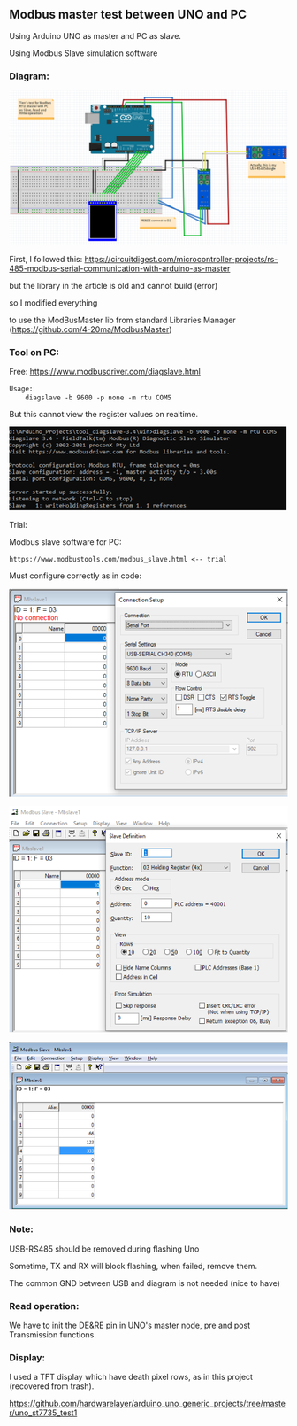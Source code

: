 ## Modbus master test between UNO and PC

Using Arduino UNO as master and PC as slave.

Using Modbus Slave simulation software

### Diagram:

![Diagram](diagram1.PNG)


First, I followed this:
https://circuitdigest.com/microcontroller-projects/rs-485-modbus-serial-communication-with-arduino-as-master

but the library in the article is old and cannot build (error)

so I modified everything

to use the ModBusMaster lib from standard Libraries Manager (https://github.com/4-20ma/ModbusMaster)

### Tool on PC:

Free:
	https://www.modbusdriver.com/diagslave.html

	Usage:
		diagslave -b 9600 -p none -m rtu COM5

But this cannot view the register values on realtime.

![Diagram](diagslave.PNG)


Trial:

Modbus slave software for PC:

	https://www.modbustools.com/modbus_slave.html <-- trial

Must configure correctly as in code:

![ConnectSetting](slave_connect_setting.PNG)

![Definition](slave_setting.PNG)

![Values](modbus_slave.PNG)

### Note: 

USB-RS485 should be removed during flashing Uno

Sometime, TX and RX will block flashing, when failed, remove them.

The common GND between USB and diagram is not needed (nice to have)

### Read operation:

We have to init the DE&RE pin in UNO's master node, pre and post Transmission functions.

### Display:

I used a TFT display which have death pixel rows, as in this project (recovered from trash).

https://github.com/hardwarelayer/arduino_uno_generic_projects/tree/master/uno_st7735_test1